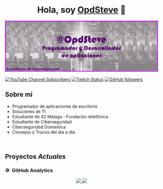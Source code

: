 <div align="center">
<h1 align="center">Hola, soy <a href="https://github.com/OpdSteve">OpdSteve</a> 👋</h1>
</div>
<img src="https://github.com/OpdSteve/OpdSteve/blob/main/GitHub.png">

[![YouTube Channel Subscribers](https://img.shields.io/youtube/channel/subscribers/UCEvYZq_La7_WmY21Gt0RbFA?style=social)](https://youtube.com/@OpdSteve?sub_confirmation=1)
[![Twitch Status](https://img.shields.io/twitch/status/OpdSteve?style=social)](https://www.twitch.tv/OpdSteve)
[![GitHub followers](https://img.shields.io/github/followers/opdsteve?style=social)](https://github.com/OpdSteve)

## Sobre mi

- Programador de aplicaciones de escritorio
- Soluciones de TI
- Estudiante de 42 Malaga - Fundación telefónica 
- Estudiante de Ciberseguridad
- Ciberseguridad Domestica
- Consejos y Trucos del dia a dia
<br>

## Proyectos *Actuales*


### ⚙️ &nbsp;GitHub Analytics

<p align="center">
<a href="https://github.com/OpdSteve">
  <img height="180em" src="https://github-readme-stats-eight-theta.vercel.app/api?username=OpdSteve&show_icons=true&theme=algolia&include_all_commits=true&count_private=true"/>
  <img height="180em" src="https://github-readme-stats-eight-theta.vercel.app/api/top-langs/?username=OpdSteve&layout=compact&langs_count=8&theme=algolia"/>
</a>
</p>
